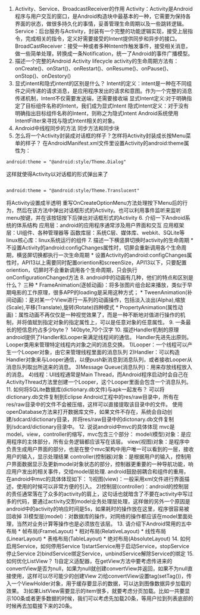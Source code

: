 1. Activity、Service、BroadcastReceiver的作用
Activity：Activity是Android程序与用户交互的窗口，是Android构造块中最基本的一种，它需要为保持各界面的状态，做很多持久化的事情，妥善管理生命周期以及一些跳转逻辑。
Service：后台服务与Activity，封装有一个完整的功能逻辑实现，接受上层指令，完成相关的指令，定义好需要接受的Intent提供同步和异步的接口。
BroadCastReceiver：接受一种或者多种Intent作触发事件，接受相关消息，做一些简单处理，转换成一条Notification，统一了Android的事件广播模型。
2. 描述一个完整的Android Activity lifecycle
activity的生命周期方法有：onCreate()、onStart()、onRestart()、onResume()、onPause()、onStop()、onDestory()
3. 显式intent和隐式intent的区别是什么？
Intent的定义：intent是一种在不同组件之间传递的请求消息，是应用程序发出的请求和意图。作为一个完整的消息传递机制，Intent不仅需要发送端，还需要接收端
显式Intent定义:对于明确指定了目标组件名称的Intent，我们成为显式Intent
隐式Intent定义：对于没有明确指出目标组件名称的Intent，则称之为隐式Intent
Android系统使用IntentFilter来寻找与隐式Intent相关的对象。
4. Android中线程同步的方法
同步方法和同步块
5. 怎么将一个Activity封装成对话框的样子？怎样将Activity封装成长按Menu菜单的样子？
在AndroidManifest.xml文件里设置Activity的android:theme属性为：

```xml
android:theme = "@android:style/Theme.Dialog"
```
这样就使得Activity以对话框的形式弹出来了

```xml

android:theme = "@android:style/Theme.Translucent"
```
将Activity设置成半透明
重写OnCreateOptionMenu方法处理按下Menu后的行为，然后在该方法中弹出对话框形式的Activity。也可以利用事件监听来监听menu按键，并在该按钮按下后弹出对话框形式的Activity
6. 介绍一下Android系统的体系结构
应用层：android的应用程序通常涉及用户界面和交互
应用框架层：UI组件、各种管理器等
函数库层：系统C层、媒体库、webkit、SQLite等
linux核心库：linux系统运行的组件
7. 描述一下横竖屏切换时activity的生命周期
    * 不设置Activity的android:configChanges属性时，切屏会重新调用各个生命周期，横竖屏切换都执行一次生命周期
    * 设置Activity的android:configChanges属性时，API13以上需要同时配置oriention和screenSize，API13以下，只要配置oriention，切屏时不会重新调用各个生命周期，只会执行onConfigurationChanged方法
8. android中的动画有几种，他们的特点和区别是什么？
三种
    * FrameAnimation(逐帧动画)：将多张图片组合起来播放，类似于早期电影的工作原理，很多APP的loading是采用这种方式；
    * TweenAnimation(补间动画)：是对某一个View进行一系列的动画操作，包括淡入淡出(Alpha),缩放(Scale),平移(Translate),旋转(Rotate)四种模式
    * PropertyAnimation(属性动画)：属性动画不再仅仅是一种视觉效果了，而是一种不断地对值进行操作的机制，并将值赋到指定对象的指定属性上，可以是任意对象的任意属性。
9. 一条最长的短信息约占多少byte？
140byte,70个汉字
10. 描述Handler机制的原理
android提供了Handler和Looper来满足线程间的通信。
Handler先进先出原则。
Looper类用来管理特定线程内对象之间的消息交换。
1)Looper：一个线程可以产生一个Looper对象，由它来管理线程里面的消息队列
2)Handler：可以构造Handler对象来与Looper通信，以便push新消息到消息队列，或者接收Looper从消息队列取出所送来的消息。
3)Message Queue(消息队列)：用来存放线程放入的消息。
4)线程：UI线程通常是Main Thread，而Android程序启动时会自己在ActivityThread方法里创建一个Looper，这个Looper里面会包含一个消息队列。
11. 如何将SQLite数据库(dictionary.db文件)与apk一起发布？
可以将dictionary.db文件复制到Eclipse Android工程中的res/raw目录中，所有在res/raw目录中的文件不会被压缩，这样可以直接提取该目录中的文件。
使用openDatabase方法来打开数据库文件，如果文件不存在，系统会自动创建/sdcard/dictionary目录，并将res/raw目录中的dictonary.db文件复制到/sdcard/dictionary目录中。
12. 说说android中mvc的具体体现
mvc是model，view，controller的缩写，mvc包含三个部分：
model(模型)对象：是应用程序的主体部分，所有业务逻辑都应该写在该层。
view(视图)对象：是程序中负责生成用户界面的部分，也是在整个mvc架构中用户唯一可以看到的一层，接收用户的输入，显示处理结果
controller(控制器)对象：是根据用户的输入，控制用户界面数据显示及更新model对象状态的部分，控制器更重要的一种导航功能，响应用户发出的相关事件，交给model层处理.
android鼓励弱耦合和组件的重用，在android中mvc的具体体现如下：
1)视图(view)：一般采用xml文件进行界面描述，使用的时候可以非常方便的引入。
2)控制层(controller)：android的控制层的责任通常落在了众多的activity的肩上，这句话也就暗含了不要在activity中写过多的代码，要通过activity交割model业务处理层处理，这样做的另外一个原因是android中的activity的响应时间是5s，如果耗时的操作放在这里，程序很容易被回收掉
3)模型层(model)：对数据库的操作，对网络的操作都应该在model里面处理，当然对业务计算等操作也是必须放在该层。
13. 请介绍下Android常用的五中布局
    * 帧布局(FrameLayout)
    * 相对布局(RelativeLayout)
    * 线性布局(LinearLayout)
    * 表格布局(TableLayout)
    * 绝对布局(AbsoluteLayout)
14. 如何启用Service，如何停用Service
1)startService用于启动Service，stopService停止Service
2)bindService绑定Service，unbindService解除Service的绑定
15. 如何优化ListView？
1)自定义适配器，在getView方法中要考虑传进来的convertView是否为null，如果为null就创建convertView并返回，如果不为null直接使用，这样可以尽可能少的创建View
2)给convertView设置tag(setTag())，传入一个ViewHolder对象，用于缓存要显示的数据，可以达到图像数据异步加载的效果。
3)如果ListView需要显示的item很多，就要考虑分页加载。比如一共要显示100条或者更多数据的时候，我们可以考虑先加载20条，等用户拉到列表底部的时候再去加载接下来的20条。